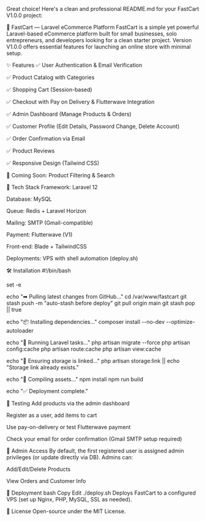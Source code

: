 Great choice! Here's a clean and professional README.md for your FastCart V1.0.0 project:

🛒 FastCart — Laravel eCommerce Platform
FastCart is a simple yet powerful Laravel-based eCommerce platform built for small businesses, solo entrepreneurs, and developers looking for a clean starter project. Version V1.0.0 offers essential features for launching an online store with minimal setup.

✨ Features
✅ User Authentication & Email Verification

✅ Product Catalog with Categories

✅ Shopping Cart (Session-based)

✅ Checkout with Pay on Delivery & Flutterwave Integration

✅ Admin Dashboard (Manage Products & Orders)

✅ Customer Profile (Edit Details, Password Change, Delete Account)

✅ Order Confirmation via Email

✅ Product Reviews

✅ Responsive Design (Tailwind CSS)

🚧 Coming Soon: Product Filtering & Search

🧱 Tech Stack
Framework: Laravel 12

Database: MySQL

Queue: Redis + Laravel Horizon

Mailing: SMTP (Gmail-compatible)

Payment: Flutterwave (V1)

Front-end: Blade + TailwindCSS

Deployments: VPS with shell automation (deploy.sh)

🛠 Installation
#!/bin/bash

set -e

echo "➡ Pulling latest changes from GitHub..."
cd /var/www/fastcart
git stash push -m "auto-stash before deploy"
git pull origin main
git stash pop || true

echo "📦 Installing dependencies..."
composer install --no-dev --optimize-autoloader

echo "🧪 Running Laravel tasks..."
php artisan migrate --force
php artisan config:cache
php artisan route:cache
php artisan view:cache

echo "🔗 Ensuring storage is linked..."
php artisan storage:link || echo "Storage link already exists."

echo "🎨 Compiling assets..."
npm install
npm run build

echo "✅ Deployment complete."

🧪 Testing
Add products via the admin dashboard

Register as a user, add items to cart

Use pay-on-delivery or test Flutterwave payment

Check your email for order confirmation (Gmail SMTP setup required)

🔐 Admin Access
By default, the first registered user is assigned admin privileges (or update directly via DB). Admins can:

Add/Edit/Delete Products

View Orders and Customer Info

🚀 Deployment
bash
Copy
Edit
./deploy.sh
Deploys FastCart to a configured VPS (set up Nginx, PHP, MySQL, SSL as needed).

📄 License
Open-source under the MIT License.